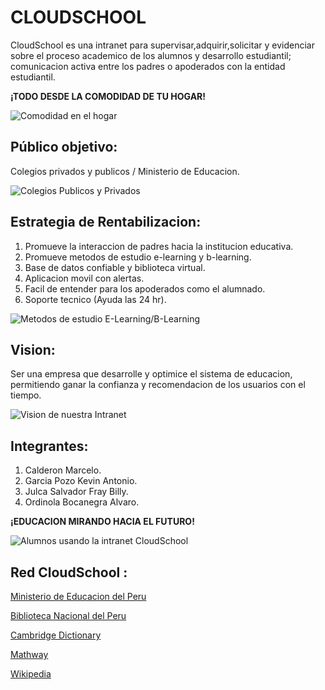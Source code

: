 # CLOUDSCHOOL 

CloudSchool es una intranet para supervisar,adquirir,solicitar y evidenciar sobre el proceso academico de los alumnos y desarrollo estudiantil; comunicacion activa entre los padres o apoderados con la entidad estudiantil.

**¡TODO DESDE LA COMODIDAD DE TU HOGAR!**

![](https://decoraciondesala.com/wp-content/uploads/2015/01/como-decorar-tu-sala-de-estudio3.jpg "Comodidad en el hogar") 

## Público objetivo:

Colegios privados y publicos / Ministerio de Educacion.

![](http://3.bp.blogspot.com/-lp0QrgO57mc/UZZTe_1vH_I/AAAAAAAAADo/r2k2Js7syGA/s1600/colegio.jpg "Colegios Publicos y Privados")

## Estrategia de Rentabilizacion:

1. Promueve la interaccion de padres hacia la institucion educativa.
2. Promueve metodos de estudio e-learning y b-learning.
3. Base de datos confiable y biblioteca virtual.
4. Aplicacion movil con alertas.
5. Facil de entender para los apoderados como el alumnado.
6. Soporte tecnico (Ayuda las 24 hr).

![](http://mamadigital.mx/blog/wp-content/uploads/2016/06/elearning-video-chat.jpg "Metodos de estudio E-Learning/B-Learning")

## Vision:

Ser una empresa que desarrolle y optimice el sistema de educacion, permitiendo ganar la confianza y recomendacion de los usuarios con el tiempo.

![](http://www.zocalo.com.mx/images/uploads/articles/147059934241.jpg "Vision de nuestra Intranet")

## Integrantes:

1. Calderon Marcelo.
2. Garcia Pozo Kevin Antonio.
3. Julca Salvador Fray Billy.
4. Ordinola Bocanegra Alvaro.

**¡EDUCACION MIRANDO HACIA EL FUTURO!**

![](http://archivo.eluniversal.com.mx/img/2013/07/Ciu/sep_computadoras-movil.jpg "Alumnos usando la intranet CloudSchool")

## Red CloudSchool : 

[Ministerio de Educacion del Peru](http://www.minedu.gob.pe "Ministerio de Educacion del Peru")

[Biblioteca Nacional del Peru](http://www.bnp.gob.pe/index.php/es/ "Biblioteca Nacional del Peru")

[Cambridge Dictionary](http://www.minedu.gob.pe "Cambridge Dictionary")

[Mathway](http://www.minedu.gob.pe "Enciclopedia Matematica Virtual")

[Wikipedia](http://www.minedu.gob.pe "Enciclopedia Virtual")
